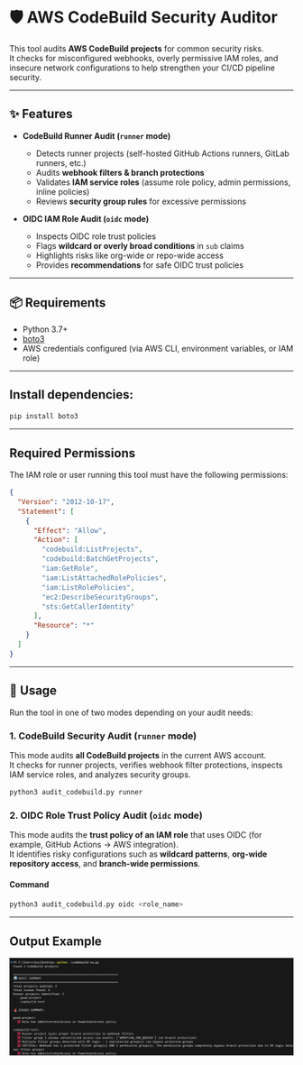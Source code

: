 # 🛡️ AWS CodeBuild Security Auditor

This tool audits **AWS CodeBuild projects** for common security risks.  
It checks for misconfigured webhooks, overly permissive IAM roles, and insecure network configurations to help strengthen your CI/CD pipeline security.

---

## ✨ Features

- **CodeBuild Runner Audit (`runner` mode)**  
  - Detects runner projects (self-hosted GitHub Actions runners, GitLab runners, etc.)  
  - Audits **webhook filters & branch protections**  
  - Validates **IAM service roles** (assume role policy, admin permissions, inline policies)  
  - Reviews **security group rules** for excessive permissions  

- **OIDC IAM Role Audit (`oidc` mode)**  
  - Inspects OIDC role trust policies  
  - Flags **wildcard or overly broad conditions** in `sub` claims  
  - Highlights risks like org-wide or repo-wide access  
  - Provides **recommendations** for safe OIDC trust policies 

---

## 📦 Requirements
- Python 3.7+
- [boto3](https://boto3.amazonaws.com/v1/documentation/api/latest/index.html)  
- AWS credentials configured (via AWS CLI, environment variables, or IAM role)

---

## Install dependencies:
```bash
pip install boto3
```

---

## Required Permissions

The IAM role or user running this tool must have the following permissions:

```json
{
  "Version": "2012-10-17",
  "Statement": [
    {
      "Effect": "Allow",
      "Action": [
        "codebuild:ListProjects",
        "codebuild:BatchGetProjects",
        "iam:GetRole",
        "iam:ListAttachedRolePolicies",
        "iam:ListRolePolicies",
        "ec2:DescribeSecurityGroups",
        "sts:GetCallerIdentity"
      ],
      "Resource": "*"
    }
  ]
}
```
---
## 🚀 Usage

Run the tool in one of two modes depending on your audit needs:

### 1. CodeBuild Security Audit (`runner` mode)
This mode audits **all CodeBuild projects** in the current AWS account.  
It checks for runner projects, verifies webhook filter protections, inspects IAM service roles, and analyzes security groups.

```bash
python3 audit_codebuild.py runner
```

### 2. OIDC Role Trust Policy Audit (`oidc` mode)

This mode audits the **trust policy of an IAM role** that uses OIDC (for example, GitHub Actions → AWS integration).  
It identifies risky configurations such as **wildcard patterns**, **org-wide repository access**, and **branch-wide permissions**.

#### Command
```bash
python3 audit_codebuild.py oidc <role_name>
```
---

## Output Example
![Sample Output](https://github.com/guyHavia/codebuild-sa/blob/788e787ed4fb64905cd507a4bc47c8f311d010a1/images/output_example.png)
